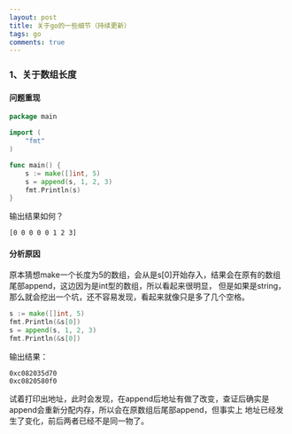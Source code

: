 ```yaml
---
layout: post
title: 关于go的一些细节（持续更新）
tags: go
comments: true
---
```


### 1、关于数组长度

#### 问题重现

```go
package main

import (
	"fmt"
)

func main() {
	s := make([]int, 5)
	s = append(s, 1, 2, 3)
	fmt.Println(s)
}
```
输出结果如何？

```
[0 0 0 0 0 1 2 3]
```

#### 分析原因

原本猜想make一个长度为5的数组，会从是s[0]开始存入，结果会在原有的数组尾部append，这边因为是int型的数组，所以看起来很明显，
但是如果是string，那么就会挖出一个坑，还不容易发现，看起来就像只是多了几个空格。
   
```go
s := make([]int, 5)
fmt.Println(&s[0])
s = append(s, 1, 2, 3)
fmt.Println(&s[0])
```

输出结果：

```
0xc082035d70
0xc0820580f0
```

 试着打印出地址，此时会发现，在append后地址有做了改变，查证后确实是append会重新分配内存，所以会在原数组后尾部append，但事实上
 地址已经发生了变化，前后两者已经不是同一物了。
